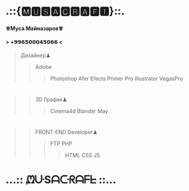 # .::{🅼🆄🆂🅰🅲🆁🅰🅵🆃}::.
#### ♕Муса Майназаров♕
#### > +𝟵𝟵𝟲𝟱𝟬𝟬𝟬𝟰𝟱𝟬𝟲𝟲 < ####
> Дизайнер♟
>> Adobe
>>> Photoshop
>>> Afer Efects
>>> Primer Pro
>>> Illustrator
>>> VegasPro
#
>> 3D График♟
>>> Cinema4d
>>> Blander
>>> May
#
>>  FRONT-END Developer♟
>>> FTP
>>> PHP
>>>> HTML
>>>> CSS
>>>> JS
#
# ...:: ᘻᑘSᗩᑢᖇᗩᖴᖶ ::...
